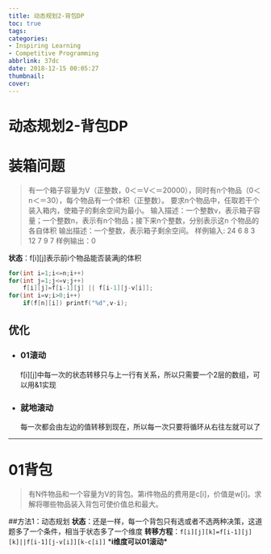 ```yaml
---
title: 动态规划2-背包DP
toc: true
tags:
categories:
- Inspiring Learning
- Competitive Programming
abbrlink: 37dc
date: 2018-12-15 00:05:27
thumbnail:
cover:
---
```


# 动态规划2-背包DP

# 装箱问题

> 有一个箱子容量为V（正整数，0＜＝V＜＝20000），同时有n个物品（0＜n＜＝30），每个物品有一个体积（正整数）。
> 要求n个物品中，任取若干个装入箱内，使箱子的剩余空间为最小。
> 输入描述：一个整数v，表示箱子容量；一个整数n，表示有n个物品；接下来n个整数，分别表示这n 个物品的各自体积
> 输出描述：一个整数，表示箱子剩余空间。
> 样例输入: 24 6
> ​ 8 3 12 7 9 7
> 样例输出：0



**状态**：f[i][j]表示前i个物品能否装满j的体积

```C++
for(int i=1;i<=n;i++)
for(int j=1;j<=v;j++)
    f[i][j]=f[i-1][j] || f[i-1][j-v[i]];
for(int i=v;i>0;i++)
    if(f[n][i]) printf("%d",v-i);
```

## 优化

- ### 01滚动

  f[i][j]中每一次的状态转移只与上一行有关系，所以只需要一个2层的数组，可以用&1实现

- ### 就地滚动

  每一次都会由左边的值转移到现在，所以每一次只要将循环从右往左就可以了

------

# 01背包

> 有N件物品和一个容量为V的背包。第i件物品的费用是c[i]，价值是w[i]。求解将哪些物品装入背包可使价值总和最大。

\##方法1：动态规划
**状态**：还是一样，每一个背包只有选或者不选两种决策，这道题多了一个条件，相当于状态多了一个维度
**转移方程**：`f[i][j][k]=f[i-1][j][k]||f[i-1][j-v[i]][k-c[i]]`
***i维度可以01滚动\***